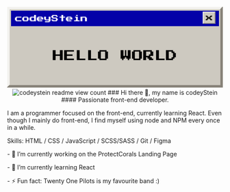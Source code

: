 
<p align="center">
  <img src="https://raw.githubusercontent.com/codeyStein/codeyStein/main/banner.gif" alt="codeyStein readme banner">

<img src="https://profile-counter.glitch.me/notme/count.svg" alt="codeystein readme view count">
### Hi there 👋, my name is codeyStein
#### Passionate front-end developer.


<p> I am a programmer focused on the front-end, currently learning React. Even though I mainly do front-end, I find myself using node and NPM every once in a while. </p>

<p> Skills: HTML / CSS / JavaScript / SCSS/SASS / Git / Figma </p>

<p>- 🔭 I’m currently working on the ProtectCorals Landing Page </p>
<p> - 🌱 I’m currently learning React </p>
<p> - ⚡ Fun fact: Twenty One Pilots is my favourite band :) </p>

<div style="background-image: url("https://raw.githubusercontent.com/codeyStein/codeyStein/main/banner.gif");">
  
</div>



</p>
